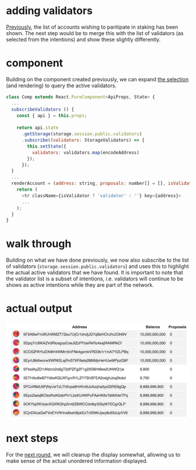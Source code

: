 # adding validators

[Previously](tut-005.md), the list of accounts wishing to paritipate in staking has been shown. The next step would be to merge this with the list of validators (as selected from the intentions) and show these slightly differently.

# component

Building on the component created previously, we can expand [the selection](../packages/app-example/src/comp-006.tsx) (and rendering) to query the active validators.

```js
class Comp extends React.PureComponent<ApiProps, State> {
  ...
  subscribeValidators () {
    const { api } = this.props;

    return api.state
      .getStorage(storage.session.public.validators)
      .subscribe((validators: StorageValidators) => {
        this.setState({
          validators: validators.map(encodeAddress)
        });
      });
  }
  ...
  renderAccount = (address: string, proposals: number[] = [], isValidator: boolean = false) => {
    return (
      <tr className={isValidator ? 'validator' : ''} key={address}>
      ...
    );
  }
}
```

# walk through

Building on what we have done previously, we now also subscribe to the list of validators (`storage.session.public.validators`) and uses this to highlight the actual active validators that we have found. It is important to note that the validator list is a subset of intentions, i.e. validators will continue to be shows as active intentions while they are part of the network.

# actual output

![tut-006](https://raw.githubusercontent.com/polkadot-js/apps/master/examples/tut-006.png)

# next steps

For the [next round](tut-007.md), we will cleanup the display somewhat, allowing us to make sense of the actual unordered information displayed.
